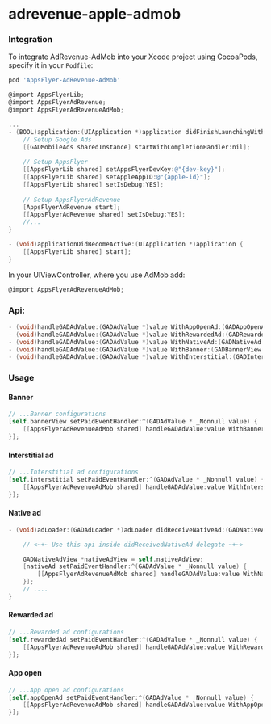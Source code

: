 # adrevenue-apple-admob
### Integration
To integrate AdRevenue-AdMob into your Xcode project using CocoaPods, specify it in your `Podfile`:

```ruby
pod 'AppsFlyer-AdRevenue-AdMob'
```

```objective-c
@import AppsFlyerLib;
@import AppsFlyerAdRevenue;
@import AppsFlyerAdRevenueAdMob;

...
- (BOOL)application:(UIApplication *)application didFinishLaunchingWithOptions:(NSDictionary *)launchOptions {
    // Setup Google Ads
    [[GADMobileAds sharedInstance] startWithCompletionHandler:nil];
    
    // Setup AppsFlyer
    [[AppsFlyerLib shared] setAppsFlyerDevKey:@"{dev-key}"];
    [[AppsFlyerLib shared] setAppleAppID:@"{apple-id}"];
    [[AppsFlyerLib shared] setIsDebug:YES];
 
    // Setup AppsFlyerAdRevenue
    [AppsFlyerAdRevenue start];
    [[AppsFlyerAdRevenue shared] setIsDebug:YES];
    //...
}

- (void)applicationDidBecomeActive:(UIApplication *)application {
    [[AppsFlyerLib shared] start];
}

```

In your UIViewController, where you use AdMob add:

```objective-c
@import AppsFlyerAdRevenueAdMob;
```

### Api:
```objective-c
- (void)handleGADAdValue:(GADAdValue *)value WithAppOpenAd:(GADAppOpenAd *)ad adUnitId:(NSString *)adUnitId;
- (void)handleGADAdValue:(GADAdValue *)value WithRewardedAd:(GADRewardedAd *)ad;
- (void)handleGADAdValue:(GADAdValue *)value WithNativeAd:(GADNativeAd *)ad adUnitId:(NSString *)adUnitId;
- (void)handleGADAdValue:(GADAdValue *)value WithBanner:(GADBannerView *)banner;
- (void)handleGADAdValue:(GADAdValue *)value WithInterstitial:(GADInterstitialAd *)ad;
```
### Usage
#### Banner

```objective-c
// ...Banner configurations
[self.bannerView setPaidEventHandler:^(GADAdValue * _Nonnull value) {
    [[AppsFlyerAdRevenueAdMob shared] handleGADAdValue:value WithBanner:bannerAd];
}];
```

#### Interstitial ad
```objective-c
// ...Interstitial ad configurations
[self.interstitial setPaidEventHandler:^(GADAdValue * _Nonnull value) {
    [[AppsFlyerAdRevenueAdMob shared] handleGADAdValue:value WithInterstitial:interstitialAd];
}];
```

#### Native ad
```objective-c
- (void)adLoader:(GADAdLoader *)adLoader didReceiveNativeAd:(GADNativeAd *)nativeAd {

    // <~+~ Use this api inside didReceivedNativeAd delegate ~+~>

    GADNativeAdView *nativeAdView = self.nativeAdView;
    [nativeAd setPaidEventHandler:^(GADAdValue * _Nonnull value) {
        [[AppsFlyerAdRevenueAdMob shared] handleGADAdValue:value WithNativeAd:nativeAd adUnitId:@"ca-app-pub-adUnitId"];
    }];
    // ....
}
```

#### Rewarded ad
```objective-c
// ...Rewarded ad configurations
[self.rewardedAd setPaidEventHandler:^(GADAdValue * _Nonnull value) {
    [[AppsFlyerAdRevenueAdMob shared] handleGADAdValue:value WithRewardedAd:rewardedAd];
}];
```

#### App open
```objective-c
// ...App open ad configurations
[self.appOpenAd setPaidEventHandler:^(GADAdValue * _Nonnull value) {
    [[AppsFlyerAdRevenueAdMob shared] handleGADAdValue:value WithAppOpenAd:appOpenAd adUnitId:@"ca-app-pub-adUnitId"];
}];
```